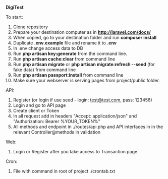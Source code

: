 **DigiTest**

To start:
1. Clone repository
2. Prepare your destination computer as in **http://laravel.com/docs/**
3. When copied, go to your destination folder and run **composer install**
4. Duplicate **.env.example** file and rename it to **.env**
5. In .env change access data to DB
6. Run **php artisan key:generate** from the command line.
7. Run **php artisan cache:clear** from command line
8. Run **php artisan migrate** or **php artisan migrate:refresh --seed** (for fake data) from command line
9. Run **php artisan passport:install** from command line
10. Make sure your webserver is serving pages from project/public folder.


API:
1. Register (or login if use seed - login: test@test.com, pass: 123456)
2. Login and go to API page
3. Create client or Token
4. In all request add in headers "Accept: application/json" and "Authorization: Bearer %YOUR_TOKEN%"
5. All methods and endpoint in ./routes/api.php and API interfaces in in the relevant Controller@methods in validation 

Web:
1. Login or Register after you take access to Transaction page

Cron:
1. File with command in root of project ./crontab.txt
